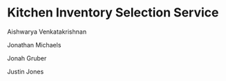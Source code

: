 Kitchen Inventory Selection Service
==========================

Aishwarya Venkatakrishnan

Jonathan Michaels

Jonah Gruber

Justin Jones

